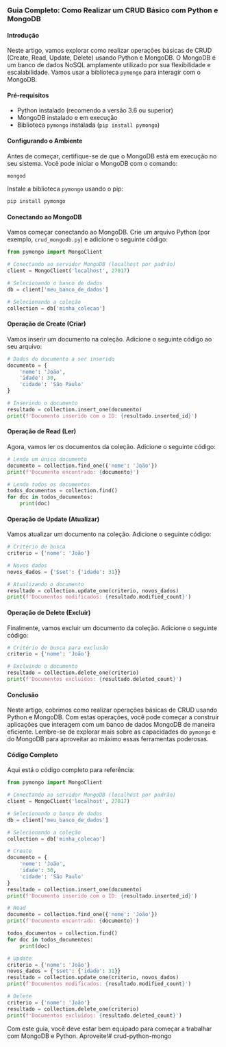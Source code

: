 ### Guia Completo: Como Realizar um CRUD Básico com Python e MongoDB

#### Introdução

Neste artigo, vamos explorar como realizar operações básicas de CRUD (Create, Read, Update, Delete) usando Python e MongoDB. O MongoDB é um banco de dados NoSQL amplamente utilizado por sua flexibilidade e escalabilidade. Vamos usar a biblioteca `pymongo` para interagir com o MongoDB.

#### Pré-requisitos

- Python instalado (recomendo a versão 3.6 ou superior)
- MongoDB instalado e em execução
- Biblioteca `pymongo` instalada (`pip install pymongo`)

#### Configurando o Ambiente

Antes de começar, certifique-se de que o MongoDB está em execução no seu sistema. Você pode iniciar o MongoDB com o comando:

```bash
mongod
```

Instale a biblioteca `pymongo` usando o pip:

```bash
pip install pymongo
```

#### Conectando ao MongoDB

Vamos começar conectando ao MongoDB. Crie um arquivo Python (por exemplo, `crud_mongodb.py`) e adicione o seguinte código:

```python
from pymongo import MongoClient

# Conectando ao servidor MongoDB (localhost por padrão)
client = MongoClient('localhost', 27017)

# Selecionando o banco de dados
db = client['meu_banco_de_dados']

# Selecionando a coleção
collection = db['minha_colecao']
```

#### Operação de Create (Criar)

Vamos inserir um documento na coleção. Adicione o seguinte código ao seu arquivo:

```python
# Dados do documento a ser inserido
documento = {
    'nome': 'João',
    'idade': 30,
    'cidade': 'São Paulo'
}

# Inserindo o documento
resultado = collection.insert_one(documento)
print(f'Documento inserido com o ID: {resultado.inserted_id}')
```

#### Operação de Read (Ler)

Agora, vamos ler os documentos da coleção. Adicione o seguinte código:

```python
# Lendo um único documento
documento = collection.find_one({'nome': 'João'})
print(f'Documento encontrado: {documento}')

# Lendo todos os documentos
todos_documentos = collection.find()
for doc in todos_documentos:
    print(doc)
```

#### Operação de Update (Atualizar)

Vamos atualizar um documento na coleção. Adicione o seguinte código:

```python
# Critério de busca
criterio = {'nome': 'João'}

# Novos dados
novos_dados = {'$set': {'idade': 31}}

# Atualizando o documento
resultado = collection.update_one(criterio, novos_dados)
print(f'Documentos modificados: {resultado.modified_count}')
```

#### Operação de Delete (Excluir)

Finalmente, vamos excluir um documento da coleção. Adicione o seguinte código:

```python
# Critério de busca para exclusão
criterio = {'nome': 'João'}

# Excluindo o documento
resultado = collection.delete_one(criterio)
print(f'Documentos excluídos: {resultado.deleted_count}')
```

#### Conclusão

Neste artigo, cobrimos como realizar operações básicas de CRUD usando Python e MongoDB. Com estas operações, você pode começar a construir aplicações que interagem com um banco de dados MongoDB de maneira eficiente. Lembre-se de explorar mais sobre as capacidades do `pymongo` e do MongoDB para aproveitar ao máximo essas ferramentas poderosas.

#### Código Completo

Aqui está o código completo para referência:

```python
from pymongo import MongoClient

# Conectando ao servidor MongoDB (localhost por padrão)
client = MongoClient('localhost', 27017)

# Selecionando o banco de dados
db = client['meu_banco_de_dados']

# Selecionando a coleção
collection = db['minha_colecao']

# Create
documento = {
    'nome': 'João',
    'idade': 30,
    'cidade': 'São Paulo'
}
resultado = collection.insert_one(documento)
print(f'Documento inserido com o ID: {resultado.inserted_id}')

# Read
documento = collection.find_one({'nome': 'João'})
print(f'Documento encontrado: {documento}')

todos_documentos = collection.find()
for doc in todos_documentos:
    print(doc)

# Update
criterio = {'nome': 'João'}
novos_dados = {'$set': {'idade': 31}}
resultado = collection.update_one(criterio, novos_dados)
print(f'Documentos modificados: {resultado.modified_count}')

# Delete
criterio = {'nome': 'João'}
resultado = collection.delete_one(criterio)
print(f'Documentos excluídos: {resultado.deleted_count}')
```

Com este guia, você deve estar bem equipado para começar a trabalhar com MongoDB e Python. Aproveite!#   c r u d - p y t h o n - m o n g o 

